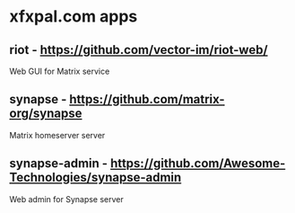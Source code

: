 # xfxpal.com apps

## riot - https://github.com/vector-im/riot-web/

Web GUI for Matrix service

## synapse - https://github.com/matrix-org/synapse

Matrix homeserver server

## synapse-admin -  https://github.com/Awesome-Technologies/synapse-admin

Web admin for Synapse server
